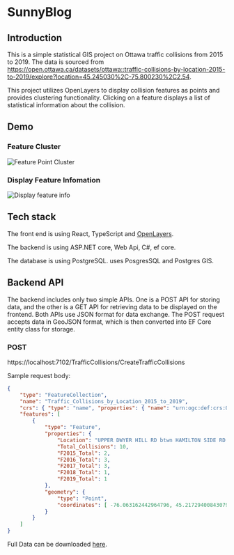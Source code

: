 # SunnyBlog

## Introduction

This is a simple statistical GIS project on Ottawa traffic collisions from 2015 to 2019. The data is sourced from https://open.ottawa.ca/datasets/ottawa::traffic-collisions-by-location-2015-to-2019/explore?location=45.245030%2C-75.800230%2C2.54.

This project utilizes OpenLayers to display collision features as points and provides clustering functionality. Clicking on a feature displays a list of statistical information about the collision.



## Demo

### Feature Cluster

![Feature Point Cluster](./demo/cluster.gif)

### Display Feature Infomation

![Display feature info](./demo/detail.gif)

## Tech stack

The front end is using React, TypeScript and [OpenLayers](https://openlayers.org/).

The backend is using ASP.NET core, Web Api, C#, ef core.

The database is using PostgreSQL. uses PosgresSQL and Postgres GIS.

## Backend API

The backend includes only two simple APIs. One is a POST API for storing data, and the other is a GET API for retrieving data to be displayed on the frontend. Both APIs use JSON format for data exchange. The POST request accepts data in GeoJSON format, which is then converted into EF Core entity class for storage.

### POST

https://localhost:7102/TrafficCollisions/CreateTrafficCollisions

Sample request body:
```JSON
{
    "type": "FeatureCollection",
    "name": "Traffic_Collisions_by_Location_2015_to_2019",
    "crs": { "type": "name", "properties": { "name": "urn:ogc:def:crs:OGC:1.3:CRS84" } },
    "features": [
        { 
            "type": "Feature", 
            "properties": { 
                "Location": "UPPER DWYER HILL RD btwn HAMILTON SIDE RD & MCARTON RD (__3ZA4E9)", 
                "Total_Collisions": 10, 
                "F2015_Total": 2, 
                "F2016_Total": 3, 
                "F2017_Total": 3, 
                "F2018_Total": 1, 
                "F2019_Total": 1
            }, 
            "geometry": { 
                "type": "Point", 
                "coordinates": [ -76.063162442964796, 45.217294008430798 ] 
            } 
        }
    ]
}
```

Full Data can be downloaded [here](https://open.ottawa.ca/datasets/ottawa::traffic-collisions-by-location-2015-to-2019/explore?location=45.245030%2C-75.800230%2C2.54).